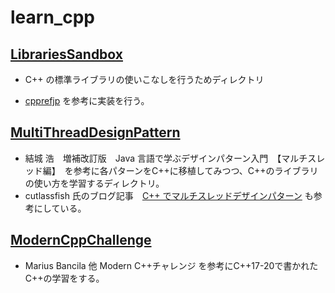 # learn_cpp

## [LibrariesSandbox](/LibrariesSandbox)

 - C++ の標準ライブラリの使いこなしを行うためディレクトリ

 - [cpprefjp](https://cpprefjp.github.io/) を参考に実装を行う。

## [MultiThreadDesignPattern](/MultiThreadDesignPattern)

- 結城 浩　増補改訂版　Java 言語で学ぶデザインパターン入門　【マルチスレッド編】　を参考に各パターンをC++に移植してみつつ、C++のライブラリの使い方を学習するディレクトリ。
- cutlassfish 氏のブログ記事　[C++ でマルチスレッドデザインパターン](https://cutlassfish.wordpress.com/2016/09/10/c-%E3%81%A7%E3%83%9E%E3%83%AB%E3%83%81%E3%82%B9%E3%83%AC%E3%83%83%E3%83%89%E3%83%87%E3%82%B6%E3%82%A4%E3%83%B3%E3%83%91%E3%82%BF%E3%83%BC%E3%83%B3/) も参考にしている。

## [ModernCppChallenge](/ModernCppChallenge)

- Marius Bancila 他 Modern C++チャレンジ を参考にC++17-20で書かれたC++の学習をする。
